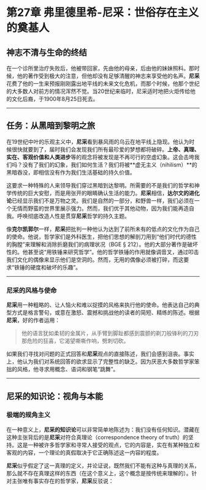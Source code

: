 # 第27章 弗里德里希-尼采：世俗存在主义的奠基人

## 神志不清与生命的终结

在一个诊所里治疗失败后，他被带回家，先由他的母亲，后由他的妹妹照料。那时候，他的著作受到极大的注意，但他却没有足够清醒的神志来享受他的名声。**尼采**花费了他的一生来预报刚刚露出地平线的未来文化危机，而那个时候，他那个世纪的大多数人对前方的情况浑然不觉。当20世纪来临时，尼采适时地把火炬传给他的文化后裔，于1900年8月25日死去。

---

## 任务：从黑暗到黎明之旅

在19世纪中叶的乐观主义中，**尼采**看到暴风雨的乌云在地平线上隐现。他认为时候很快就要到了，届时我们会发现我们所有最珍爱的梦想都将破碎。**上帝、真理、实在、客观价值和人类进步**等的观念将被发现是不再可行的空虚幻象。这会击垮我们吗？没有了我们的幻象，我们如何生活？我们将被**虚无主义（nihilism）**的黑暗吞没，即相信没有作为我们生活基础的持久价值。

这要求一种特殊的人来领导我们穿过黑暗到达黎明。所需要的不是我们的哲学和神学传统的巨大安慰，而是用张开的眼睛确认生活的能力。**尼采**相信，**达尔文的进化论**已经显示我们不是万物之灵。我们是自然的一部分，和野兽一样，我们必须在一个无情而野蛮的世界里展示强力。然而，我们优于其他动物，因为我们能再造自我。呼唤彻底改造人性是贯穿**尼采**哲学的持久主题。

像**克尔凯郭尔**一样，**尼采**把批判一种他认为达到了前所未有的低点的文化作为自己的使命。他说，哲学家们是外科医生，把他们思想的解剖刀用到“他们时代的德性的胸膛”来理解和消除折磨我们的病理状况（BGE § 212）。他的大部分著作是破坏性的。他甚至说“用铁锤来研究哲学”。他的哲学铁锤的作用就像调音叉，通过叩击我们文化的偶像来显示他们是空洞的。然而，无用的偶像必须被打碎，而这要求“铁锤的硬度和破坏的乐趣”。

---

### 尼采的风格与使命

**尼采**用一种粗略的、让人恼火和难以捉摸的风格来执行他的使命。他表达自己的典型方式是格言警句，或意在激怒、震撼和挑战他的读者的简短、精练的陈述。根据**尼采**，好的作者运用：

> 他的语言犹如柔韧的金属片，从手臂到脚趾都感到震颤的剃刀般锋利的刀刃那危险的狂喜，它渴望嘶嘶作响，劈刺切砍。

如果我们寻找对问题的正式回答和**尼采**观点的直接陈述，我们会感到沮丧。事实上，他认为我们对系统回答的欲求显示了完整性的缺乏。因为厌恶大多数哲学家笨拙的风格，他寻求用概念、语词和钢笔“跳舞”。

---

## 尼采的知识论：视角与本能

### 极端的规角主义

在一种意义上，**尼采的知识论**可以非常简单地陈述为：我们没有任何知识。潜藏在这种主张背后的是**尼采**对符合真理论（correspondence theory of truth）的坚持。这是一种被许多哲学家和寻常人接受的观点，它的内容是，实在有某种独立和客观的内容，一个理论的真假取决于它正确陈述这一内容的程度。

**尼采**似乎假定了这一真理的定义，并论证说，既然我们不能有这种与真理的关系，那么就不存在真理这样的东西（在这个意义上，这个概念是按传统来理解的）。针对主张唯有事实存在的哲学家，**尼采**反驳说：